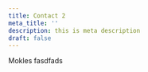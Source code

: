 ```yaml
---
title: Contact 2
meta_title: ''
description: this is meta description
draft: false
---
```

Mokles fasdfads
